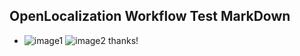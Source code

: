 ## OpenLocalization Workflow Test MarkDown
* ![image1](.\6f4f6904-75f7-4b2f-8639-4bb658aaf975.PNG)   ![image2](.\b1af4a6f-cd5b-450c-b1dc-a092d8e83879.png) 
thanks!
